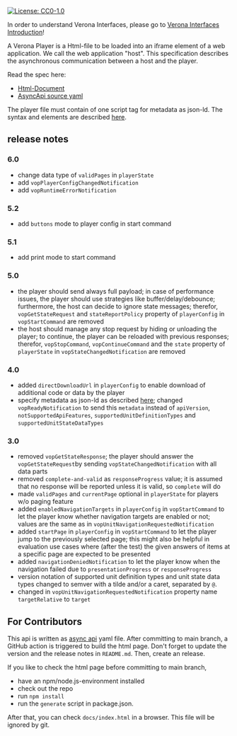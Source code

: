 [![License: CC0-1.0](https://img.shields.io/badge/License-CC0%201.0-lightgrey.svg)](http://creativecommons.org/publicdomain/zero/1.0/)

In order to understand Verona Interfaces, please go
to [Verona Interfaces Introduction](https://verona-interfaces.github.io)!

A Verona Player is a Html-file to be loaded into an iframe element of a web application. We call the web application "host". This specification describes the asynchronous communication between a host and the player.

Read the spec here:
* [Html-Document](https://verona-interfaces.github.io/player)
* [AsyncApi source yaml](playerapi.yaml)

The player file must contain of one script tag for metadata as json-ld. The syntax and elements are described [here](https://verona-interfaces.github.io/intro/metadata).

## release notes

### 6.0
* change data type of `validPages` in `playerState`
* add `vopPlayerConfigChangedNotification`
* add `vopRuntimeErrorNotification`

### 5.2
* add `buttons` mode to player config in start command

### 5.1
* add print mode to start command

### 5.0
* the player should send always full payload; in case of performance issues, the player should use strategies like buffer/delay/debounce; furthermore, the host can decide to ignore state messages; therefor, `vopGetStateRequest` and `stateReportPolicy` property of `playerConfig` in `vopStartCommand` are removed
* the host should manage any stop request by hiding or unloading the player; to continue, the player can be reloaded with previous responses; therefor, `vopStopCommand`, `vopContinueCommand` and the `state` property of `playerState` in `vopStateChangedNotification` are removed

### 4.0
* added `directDownloadUrl` in `playerConfig` to enable download of additional code or data by the player
* specify metadata as json-ld as described [here](https://github.com/verona-interfaces/metadata/#readme); changed `vopReadyNotification` to send this `metadata` instead of `apiVersion`, `notSupportedApiFeatures`, `supportedUnitDefinitionTypes` and `supportedUnitStateDataTypes`

### 3.0
* removed `vopGetStateResponse`; the player should answer the `vopGetStateRequest`by sending `vopStateChangedNotification` with all data parts
* removed `complete-and-valid` as `responseProgress` value; it is assumed that no response will be reported unless it is valid, so `complete` will do
* made `validPages` and `currentPage` optional in `playerState` for players w/o paging feature
* added `enabledNavigationTargets` in `playerConfig` in `vopStartCommand` to let the player know whether navigation targets are enabled or not; values are the same as in `vopUnitNavigationRequestedNotification`
* added `startPage` in `playerConfig` in `vopStartCommand` to let the player jump to the previously selected page; this might also be helpful in evaluation use cases where (after the test) the given answers of items at a specific page are expected to be presented
* added `navigationDeniedNotification` to let the player know when the navigation failed due to `presentationProgress` or `responseProgress`
* version notation of supported unit definition types and unit state data types changed to semver with a tilde and/or a caret, separated by `@`.
* changed in `vopUnitNavigationRequestedNotification` property name `targetRelative` to `target`

## For Contributors
This api is written as [async api](https://www.asyncapi.com/de) yaml file. After committing to main branch, a GitHub action is triggered to build the html page. Don't forget to update the version and the release notes in `README.md`. Then, create an release.

If you like to check the html page before committing to main branch, 

* have an npm/node.js-environment installed
* check out the repo
* run `npm install`
* run the `generate` script in package.json.

After that, you can check `docs/index.html` in a browser. This file will be ignored by git.